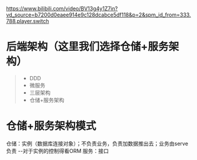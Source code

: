 https://www.bilibili.com/video/BV13g4y1Z7in?vd_source=b7200d0eaee914e9c128dcabce5df118&p=2&spm_id_from=333.788.player.switch

# 后端架构（这里我们选择仓储+服务架构）
>* DDD
>* 微服务
>* 三层架构
>* 仓储+服务架构

# 仓储+服务架构模式
仓储：实例（数据库连接对象）；不负责业务，负责加数据推出去；业务由serve负责    --对于实例的控制得看ORM
服务：接口